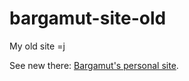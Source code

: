 # bargamut-site-old
My old site =j

See new there: [Bargamut's personal site](https://bargamut.ru/).
